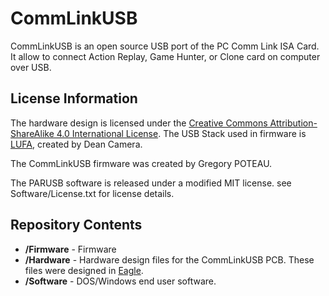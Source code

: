 CommLinkUSB
===========

CommLinkUSB is an open source USB port of the PC Comm Link ISA Card.
It allow to connect Action Replay, Game Hunter, or Clone card on computer over USB.

License Information
-------------------

The hardware design is licensed under the [Creative Commons Attribution-ShareAlike 4.0 International License](http://creativecommons.org/licenses/by-sa/4.0/).
The USB Stack used in firmware is [LUFA](http://http://www.fourwalledcubicle.com/LUFA.php), created by Dean Camera.

The CommLinkUSB firmware was created by Gregory POTEAU.

The PARUSB software is released under a modified MIT license. see Software/License.txt for license details.

Repository Contents
-------------------
* **/Firmware** - Firmware
* **/Hardware** - Hardware design files for the CommLinkUSB PCB. These files were designed in [Eagle](http://http://www.cadsoftusa.com/).
* **/Software** - DOS/Windows end user software.
